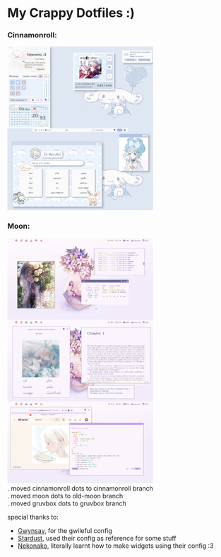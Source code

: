 <h1>My Crappy Dotfiles :)</h1>
<h3> Cinnamonroll: </h3>
<img src="images/cinnamonroll.png" alt="current setup" width="330">
<h3> Moon: </h3>
<img src="images/moon.png" alt="old one" width="330">
<br>
. moved cinnamonroll dots to cinnamonroll branch<br>
. moved moon dots to old-moon branch<br>
. moved gruvbox dots to gruvbox branch<br>

special thanks to:<br>
- [Gwynsav](https://github.com/Gwynsav/gwileful), for the gwileful config<br>
- [Stardust](https://github.com/Stardust-kyun/dotfiles), used their config as reference for  some stuff<br>
- [Nekonako](https://github.com/nekonako/dotfiles), literally learnt how to make widgets using their config :3<br>
